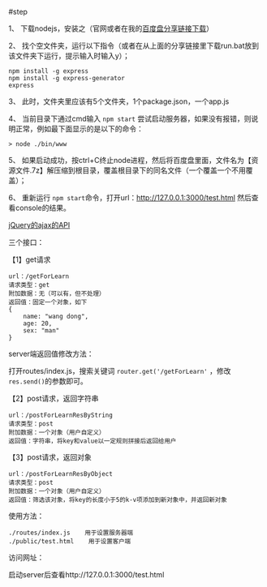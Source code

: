 ﻿#step

1、 下载nodejs，安装之（官网或者在我的[百度盘分享链接下载](http://pan.baidu.com/s/1i4S0ZY1)）

2、 找个空文件夹，运行以下指令（或者在从上面的分享链接里下载run.bat放到该文件夹下运行，提示输入时输入y）；

```
npm install -g express
npm install -g express-generator
express
```

3、 此时，文件夹里应该有5个文件夹，1个package.json，一个app.js

4、 当前目录下通过cmd输入 ```npm start``` 尝试启动服务器，如果没有报错，则说明正常，例如最下面显示的是以下的命令：

    > node ./bin/www
    
5、 如果启动成功，按ctrl+C终止node进程，然后将百度盘里面，文件名为【资源文件.7z】解压缩到根目录，覆盖根目录下的同名文件（一个覆盖一个不用覆盖）；

6、 重新运行 ```npm start```命令，打开url：http://127.0.0.1:3000/test.html 然后查看console的结果。

[jQuery的ajax的API](http://www.jquery123.com/jQuery.ajax/)

三个接口：

【1】get请求

    url：/getForLearn
    请求类型：get
    附加数据：无（可以有，但不处理）
    返回值：固定一个对象，如下
    {
        name: "wang dong",
        age: 20,
        sex: "man"
    }
    
server端返回值修改方法：

打开routes/index.js，搜索关键词 ```router.get('/getForLearn'``` ，修改 ```res.send()```的参数即可。

【2】post请求，返回字符串

    url：/postForLearnResByString
    请求类型：post
    附加数据：一个对象（用户自定义）
    返回值：字符串，将key和value以一定规则拼接后返回给用户
    
【3】post请求，返回对象

    url：/postForLearnResByObject
    请求类型：post
    附加数据：一个对象（用户自定义）
    返回值：筛选该对象，将key的长度小于5的k-v项添加到新对象中，并返回新对象
    
使用方法：

    ./routes/index.js    用于设置服务器端
    ./public/test.html    用于设置客户端
    
访问网址：

启动server后查看http://127.0.0.1:3000/test.html